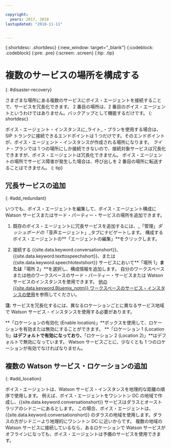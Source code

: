 ```yaml
---

copyright:
  years: 2017, 2018
lastupdated: "2018-11-11"


---
```


{:shortdesc: .shortdesc}
{:new_window: target="_blank"}
{:codeblock: .codeblock}
{:pre: .pre}
{:screen: .screen}
{:tip: .tip}


# 複数のサービスの場所を構成する
{: #disaster-recovery}

さまざまな場所にある複数のサービスにボイス・エージェントを接続することで、サービスを冗長化できます。 2 番目の場所は、2 番目のボイス・エージェントというわけではありません。バックアップとして機能するだけです。
{: shortdesc}

ボイス・エージェント・インスタンスに_ライト_・プランを使用する場合は、SIP トランクに接続できるエンドポイントは 1 つだけです。そのエンドポイントが、ボイス・エージェント・インスタンスが作成される場所になります。 _ライト_・プランでは 1 つの場所にしか接続できないので、接続対象サービスは冗長化できますが、ボイス・エージェントは冗長化できません。 ボイス・エージェントの場所でサービス障害が発生した場合は、呼び出しを 2 番目の場所に転送することはできません。
{: tip}

## 冗長サービスの追加
{: #add_redundant}

いつでも、ボイス・エージェントを編集して、ボイス・エージェント構成に Watson サービスまたはサード・パーティー・サービスの場所を追加できます。

1. 既存のボイス・エージェントに冗長サービスを追加するには、_「管理」_ダッシュボードの_「音声エージェント」_タブにナビゲートします。 構成するボイス・エージェントの**「エージェントの編集」**をクリックします。

1. 接続する {{site.data.keyword.conversationshort}}、{{site.data.keyword.texttospeechshort}}、または {{site.data.keyword.speechtotextshort}} サービスにおいて**「場所 1」**または**「場所 2」**を選択し、構成情報を追加します。 自分のワークスペースまたは他のワークスペースのサード・パーティー・サービスまたは Watson サービスのインスタンスを使用できます。 [他の {{site.data.keyword.Bluemix_notm}} ワークスペースのサービス・インスタンスの使用](managing_other.html)を参照してください。

**注**: サービスを冗長化するには、異なるロケーションごとに異なるサービス地域で Watson サービス・インスタンスを使用する必要があります。

**「ロケーションの有効化 (Enable location)」**ボックスを使用して、ロケーションを有効または無効にすることができます。 **「ロケーション 1 (Location 1)」**はデフォルトで有効になっており、**「ロケーション 2 (Location 2)」**はデフォルトで無効になっています。 Watson サービスごとに、少なくとも 1 つのロケーションが有効でなければなりません。

## 複数の Watson サービス・ロケーションの追加
{: #add_location}

ボイス・エージェントは、Watson サービス・インスタンスを地理的な距離の順序で使用します。 例えば、ボイス・エージェントをワシントン DC の地域で作成し、{{site.data.keyword.conversationshort}} サービスはダラスとオーストラリアのシドニーにあるとします。 この場合、ボイス・エージェントは、{{site.data.keyword.conversationshort}} のダラスの地域を使用します。ダラスの方がシドニーより地理的にワシントン DC に近いからです。 複数の地域の Watson サービスに接続しているなら、あるロケーションで Watson サービスがオフラインになっても、ボイス・エージェントは予備のサービスを使用できます。
